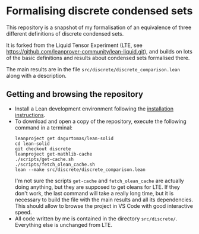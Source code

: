 # Formalising discrete condensed sets

This repository is a snapshot of my formalisation of an equivalence of three different definitions of discrete condensed sets.

It is forked from the Liquid Tensor Experiment (LTE, see https://github.com/leanprover-community/lean-liquid.git), and builds on lots of the basic definitions and results about condensed sets formalised there.

The main results are in the file `src/discrete/discrete_comparison.lean` along with a description.

## Getting and browsing the repository

* Install a Lean development environment following the
  [installation instructions](https://leanprover-community.github.io/get_started.html#regular-install).
* To download and open a copy of the repository, execute the following command in a terminal:
  ```
  leanproject get dagurtomas/lean-solid
  cd lean-solid
  git checkout discrete
  leanproject get-mathlib-cache
  ./scripts/get-cache.sh
  ./scripts/fetch_olean_cache.sh
  lean --make src/discrete/discrete_comparison.lean
  ```
  I'm not sure the scripts `get-cache` and `fetch_olean_cache` are actually doing anything, but they are supposed to get oleans for LTE. If they don't work, the last command will take a really long time, but it is necessary to build the file with the main results and all its dependencies. This should allow to browse the project in VS Code with good interactive speed.
* All code written by me is contained in the directory `src/discrete/`. Everything else is unchanged from LTE.
